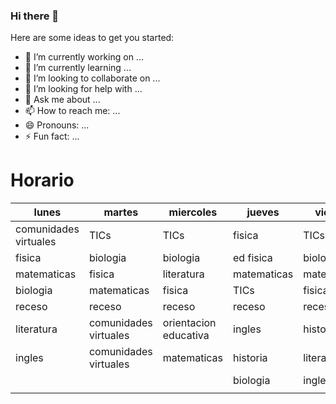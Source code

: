 ### Hi there 👋



Here are some ideas to get you started:

- 🔭 I’m currently working on ...
- 🌱 I’m currently learning ...
- 👯 I’m looking to collaborate on ...
- 🤔 I’m looking for help with ...
- 💬 Ask me about ...
- 📫 How to reach me: ...
- 😄 Pronouns: ...
- ⚡ Fun fact: ...

# Horario 

| lunes                  | martes                | miercoles             | jueves      | viernes     |
|------------------------|-----------------------|-----------------------|-------------|-------------|
| comunidades  virtuales | TICs                  | TICs                  | fisica      | TICs        |
| fisica                 | biologia              | biologia              | ed fisica   | biologia    |
| matematicas            | fisica                | literatura            | matematicas | matematicas |
| biologia               | matematicas           | fisica                | TICs        | fisica      |
| receso                 | receso                | receso                | receso      | receso      |
| literatura             | comunidades virtuales | orientacion educativa | ingles      | historia    |
| ingles                 | comunidades virtuales | matematicas           | historia    | literatura  |
|                        |                       |                       | biologia    | ingles      |
|                        |                       |                       |             |             |
